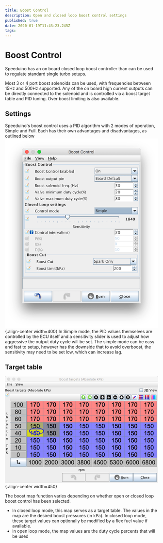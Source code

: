 ```yaml
---
title: Boost Control
description: Open and closed loop boost control settings
published: true
date: 2020-01-19T11:43:23.245Z
tags: 
---
```


# Boost Control

Speeduino has an on board closed loop boost controller than can be used to regulate standard single turbo setups.

Most 3 or 4 port boost solenoids can be used, with frequencies between 15Hz and 500Hz supported. Any of the on board high current outputs can be directly connected to the solenoid and is controlled via a boost target table and PID tuning. Over boost limiting is also available.

## Settings

Speeduino's boost control uses a PID algorithm with 2 modes of operation, Simple and Full. Each has their own advantages and disadvantages, as outlined below
![boost_settings.png](/img/accessories/boost_settings.png){.align-center width=400}
In Simple mode, the PID values themselves are controlled by the ECU itself and a sensitivity slider is used to adjust how aggressive the output duty cycle will be set. The simple mode can be easy and fast to setup, however has the downside that to avoid overboost, the sensitivity may need to be set low, which can increase lag.

## Target table

![Example boost map](/img/accessories/boost_map.png){.align-center width=450}

The boost map function varies depending on whether open or closed loop boost control has been selected. 

- In closed loop mode, this map serves as a target table. The values in the map are the desired boost pressures (in kPa). In closed loop mode, these target values can optionally be modified by a flex fuel value if available. 
- In open loop mode, the map values are the duty cycle percents that will be used
